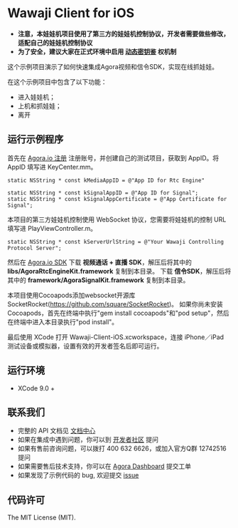 # Wawaji Client for iOS

- **注意，本娃娃机项目使用了第三方的娃娃机控制协议，开发者需要做些修改，适配自己的娃娃机控制协议**
- **为了安全，建议大家在正式环境中启用 [动态密钥鉴](https://document.agora.io/cn/1.14/instruction/key.html) 权机制**

这个示例项目演示了如何快速集成Agora视频和信令SDK，实现在线抓娃娃。

在这个示例项目中包含了以下功能：

- 进入娃娃机；
- 上机和抓娃娃；
- 离开

## 运行示例程序
首先在 [Agora.io 注册](https://dashboard.agora.io/cn/signup/) 注册账号，并创建自己的测试项目，获取到 AppID。将 AppID 填写进 KeyCenter.mm。

```
static NSString * const kMediaAppID = @"App ID for Rtc Engine"

static NSString * const kSignalAppID = @"App ID for Signal";
static NSString * const kSignalAppCertificate = @"App Certificate for Signal";

```

本项目的第三方娃娃机控制使用 WebSocket 协议，您需要将娃娃机的控制 URL 填写进 PlayViewController.m。

```
static NSString * const kServerUrlString = @"Your Wawaji Controlling Protocol Server";

```

然后在 [Agora.io SDK](https://www.agora.io/cn/blog/download/)
下载 **视频通话 + 直播 SDK**，解压后将其中的 **libs/AgoraRtcEngineKit.framework** 复制到本目录。
下载 **信令SDK**，解压后将其中的 **framework/AgoraSignalKit.framework** 复制到本目录。

本项目使用Cocoapods添加websocket开源库SocketRocket(https://github.com/square/SocketRocket)。
如果你尚未安装Cocoapods，首先在终端中执行"gem install cocoapods"和"pod setup"，然后在终端中进入本目录执行"pod install"。

最后使用 XCode 打开 Wawaji-Client-iOS.xcworkspace，连接 iPhone／iPad 测试设备或模拟器，设置有效的开发者签名后即可运行。

## 运行环境
* XCode 9.0 +

## 联系我们

- 完整的 API 文档见 [文档中心](https://docs.agora.io/cn/)
- 如果在集成中遇到问题，你可以到 [开发者社区](https://dev.agora.io/cn/) 提问
- 如果有售前咨询问题，可以拨打 400 632 6626，或加入官方Q群 12742516 提问
- 如果需要售后技术支持，你可以在 [Agora Dashboard](https://dashboard.agora.io) 提交工单
- 如果发现了示例代码的 bug, 欢迎提交 [issue](https://github.com/AgoraIO/Wawaji/issues)

## 代码许可

The MIT License (MIT).
